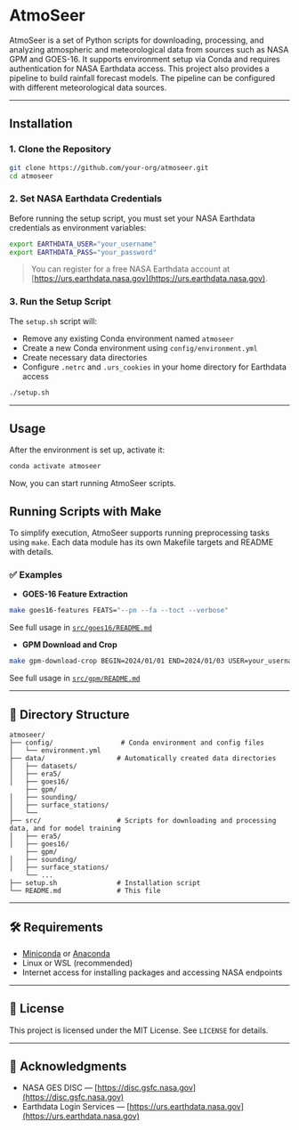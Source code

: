 # AtmoSeer

AtmoSeer is a set of Python scripts for downloading, processing, and analyzing atmospheric and meteorological data from sources such as NASA GPM and GOES-16. It supports environment setup via Conda and requires authentication for NASA Earthdata access. This project also provides a pipeline to build rainfall forecast models. The pipeline can be configured with different meteorological data sources.

---

## Installation

### 1. Clone the Repository

```bash
git clone https://github.com/your-org/atmoseer.git
cd atmoseer
````

### 2. Set NASA Earthdata Credentials

Before running the setup script, you must set your NASA Earthdata credentials as environment variables:

```bash
export EARTHDATA_USER="your_username"
export EARTHDATA_PASS="your_password"
```

> You can register for a free NASA Earthdata account at [https://urs.earthdata.nasa.gov](https://urs.earthdata.nasa.gov).

### 3. Run the Setup Script

The `setup.sh` script will:

* Remove any existing Conda environment named `atmoseer`
* Create a new Conda environment using `config/environment.yml`
* Create necessary data directories
* Configure `.netrc` and `.urs_cookies` in your home directory for Earthdata access

```bash
./setup.sh
```

---

## Usage

After the environment is set up, activate it:

```bash
conda activate atmoseer
```

Now, you can start running AtmoSeer scripts.

## Running Scripts with Make

To simplify execution, AtmoSeer supports running preprocessing tasks using `make`. Each data module has its own Makefile targets and README with details.

### ✅ Examples

- **GOES-16 Feature Extraction**

```bash
make goes16-features FEATS="--pn --fa --toct --verbose"
```

See full usage in [`src/goes16/README.md`](src/goes16/README.md)

- **GPM Download and Crop**

```bash
make gpm-download-crop BEGIN=2024/01/01 END=2024/01/03 USER=your_username PWD=your_password
```

See full usage in [`src/gpm/README.md`](src/gpm/README.md)

---

## 📁 Directory Structure

```
atmoseer/
├── config/                 # Conda environment and config files
│   └── environment.yml
├── data/                  # Automatically created data directories
│   ├── datasets/
│   ├── era5/
│   ├── goes16/
    ├── gpm/
│   ├── sounding/
│   ├── surface_stations/
│   └── 
├── src/                   # Scripts for downloading and processing data, and for model training
│   ├── era5/
│   ├── goes16/
    ├── gpm/
│   ├── sounding/
│   ├── surface_stations/
    └── ...
├── setup.sh               # Installation script
└── README.md              # This file
```

---

## 🛠 Requirements

* [Miniconda](https://docs.conda.io/en/latest/miniconda.html) or [Anaconda](https://www.anaconda.com/)
* Linux or WSL (recommended)
* Internet access for installing packages and accessing NASA endpoints

---

## 🧾 License

This project is licensed under the MIT License. See `LICENSE` for details.

---

## 👥 Acknowledgments

* NASA GES DISC — [https://disc.gsfc.nasa.gov](https://disc.gsfc.nasa.gov)
* Earthdata Login Services — [https://urs.earthdata.nasa.gov](https://urs.earthdata.nasa.gov)